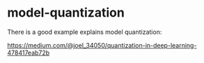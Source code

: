 # model-quantization



There is a good example explains model quantization:

https://medium.com/@joel_34050/quantization-in-deep-learning-478417eab72b



